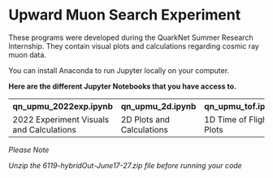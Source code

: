 # Upward Muon Search Experiment

These programs were developed during the QuarkNet Summer Research Internship. 
They contain visual plots and calculations regarding cosmic ray muon data. 

You can  install Anaconda to run Jupyter locally on your computer. 

<strong>Here are the different Jupyter Notebooks that you have access to.</strong>
<table style="width:100%">
  <tr>
    <th>qn_upmu_2022exp.ipynb</th>
    <th>qn_upmu_2d.ipynb</th>
    <th>qn_upmu_tof.ipynb</th>
  </tr>
  <tr>
    <td>2022 Experiment Visuals and Calculations</td>
    <td>2D Plots and Calculations</td>
    <td>1D Time of Flight Plots</td>
  </tr>
</table>
    

<p><i>Please Note</i></p>
<p><i>Unzip the 6119-hybridOut-June17-27.zip file before running your code</i></p>







